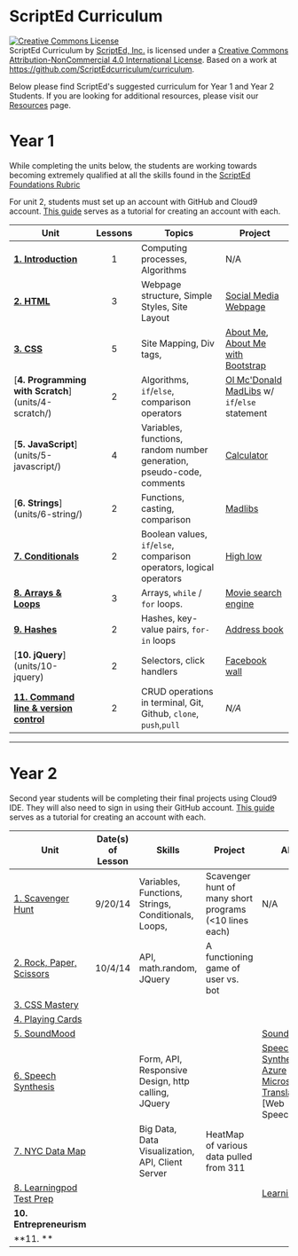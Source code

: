 ScriptEd Curriculum
===================
<a rel="license" href="http://creativecommons.org/licenses/by-nc/4.0/"><img alt="Creative Commons License" style="border-width:0" src="https://i.creativecommons.org/l/by-nc/4.0/88x31.png" /></a><br /><span xmlns:dct="http://purl.org/dc/terms/" property="dct:title">ScriptEd Curriculum</span> by <a xmlns:cc="http://creativecommons.org/ns#" href="https://github.com/ScriptEdcurriculum/curriculum" property="cc:attributionName" rel="cc:attributionURL">ScriptEd, Inc.</a> is licensed under a <a rel="license" href="http://creativecommons.org/licenses/by-nc/4.0/">Creative Commons Attribution-NonCommercial 4.0 International License</a>.  Based on a work at <a xmlns:dct="http://purl.org/dc/terms/" href="https://github.com/ScriptEdcurriculum/curriculum" rel="dct:source">https://github.com/ScriptEdcurriculum/curriculum</a>.

Below please find ScriptEd's suggested curriculum for Year 1 and Year 2 Students. If you are looking for additional resources, please visit our [Resources](https://github.com/ScriptEdcurriculum/curriculum/tree/master/resources) page.

Year 1
===================
While completing the units below, the students are working towards becoming extremely qualified at all the skills found in the [ScriptEd Foundations Rubric](https://docs.google.com/a/scripted.org/spreadsheets/d/1i21YAD2TBEn7nYeii5VH_7smUjCV13cvX2qgbhEkeZk/edit#gid=1132597865)

For unit 2, students must set up an account with GitHub and Cloud9 account. [This guide](resources/c9) serves as a tutorial for creating an account with each. 

| Unit  | Lessons | Topics | Project 	| 
|-------|:-------:|------	|--------------|
| [**1. Introduction**](units/1-introduction/)| 1 | Computing processes, Algorithms |   N/A |
| [**2. HTML**](units/2-HTML/)| 3 | Webpage structure, Simple Styles, Site Layout |[Social Media Webpage](units/2-HTML/lessons/4-project/README.md)   |
| [**3. CSS**](units/3-CSS/)| 5 | Site Mapping, Div tags,  | [About Me](units/3-CSS/lessons/2-pagesStyles),   [About Me with Bootstrap](units/3-CSS/lessons/project-part-b)  | 
| [**4. Programming with Scratch**] (units/4-scratch/) | 2 | Algorithms, `if`/`else`, comparison operators  | [Ol Mc'Donald MadLibs](units/4-scratch/lessons/4-project) w/ `if`/`else` statement | 
| [**5. JavaScript**] (units/5-javascript/) | 4 | Variables, functions, random number generation, pseudo-code, comments | [Calculator](units/5-javascript/lessons/4-project/) | 
| [**6. Strings**] (units/6-string/) | 2  | Functions, casting, comparison | [Madlibs](units/6-string/lessons/2-project) | 
| [**7. Conditionals**](units/7-conditional/) | 2  | Boolean values, `if`/`else`, comparison operators, logical operators | [High low](units/7-conditional/lessons/2-project) | 
| [**8. Arrays & Loops**](units/8-array-loop/) | 3  | Arrays, `while` / `for` loops. | [Movie search engine](units/8-array-loop/lessons/3-project) | 
| [**9. Hashes**](units/9-hash) | 2  | Hashes, key-value pairs, `for-in` loops  | [Address book](units/9-hash/lessons/2-project) | 
| [**10. jQuery**] (units/10-jquery)| 2 | Selectors, click handlers | [Facebook wall](units/10-jquery/lessons/2-project) |
| [**11. Command line & version control**](units/11-commandline-versioncontrol) | 2  | CRUD operations in terminal, Git, Github, `clone`, `push`,`pull` | *N/A* |
  
 
---

Year 2
=========================
Second year students will be completing their final projects using Cloud9 IDE. They will also need to sign in using their GitHub account. [This guide](resources/c9) serves as a tutorial for creating an account with each. 

| Unit  | Date(s) of Lesson | Skills | Project | API | 
|-------|:-------:|------|--------------|---------|
| [1. Scavenger Hunt](unitsYear2/1-JShunt)| 9/20/14 | Variables, Functions, Strings, Conditionals, Loops, | Scavenger hunt of many short programs (<10 lines each) | N/A |
| [2. Rock, Paper, Scissors](unitsYear2/2-RPS)| 10/4/14 | API, math.random, JQuery | A functioning game of user vs. bot |
| [3. CSS Mastery](unitsYear2/3-CSS)|  |  |  |
| [4. Playing Cards](unitsYear2/4-playingCards)|  |  |  | 
| [5. SoundMood](unitsYear2/5-soundMood) |  |  |  | [SoundCloud](developers.soundcloud.com/docs/api/guide) | 
| [6. Speech Synthesis](unitsYear2/6-speechSynthesis) |   | Form, API, Responsive Design, http calling, JQuery |  | [Speech Synthesis](http://updates.html5rocks.com/2014/01/Web-apps-that-talk---Introduction-to-the-Speech-Synthesis-API)  [Azure Microsoft Translator](http://msdn.microsoft.com/en-us/library/dd576287.aspx)  [Web Speech]
| [7. NYC Data Map](unitsYear2/7-dataMap) |   | Big Data, Data Visualization, API, Client Server  | HeatMap of various data pulled from 311 | 
| [8. Learningpod Test Prep](unitsYear2/8-learningpod) |   |   |  |[Learningpod](http://www.learningpod.com/developer) | 
| **10. Entrepreneurism** |  |  |  |
| **11. ** |   | | 
